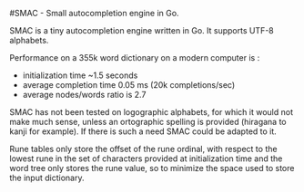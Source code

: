 
#SMAC - Small autocompletion engine in Go.

SMAC is a tiny autocompletion engine written in Go. It supports UTF-8 alphabets. 

Performance on a 355k word dictionary on a modern computer is :

* initialization time ~1.5 seconds
* average completion time 0.05 ms (20k completions/sec)
* average nodes/words ratio is 2.7

SMAC has not been tested on logographic alphabets, for which it would not make much sense, unless 
an ortographic spelling is provided (hiragana to kanji for example). If there is such a need SMAC 
could be adapted to it.



Rune tables only store the offset of the rune ordinal, with respect to the lowest rune in the set of characters provided at initialization time and the word tree only stores the rune value, so to minimize the space used to store the input dictionary.

